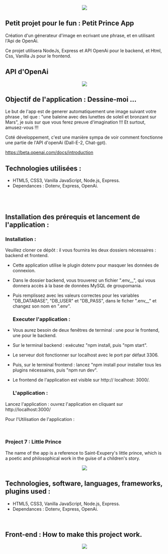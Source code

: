 <p align="center">
<img src= "https://user-images.githubusercontent.com/90606431/212261973-97c57476-053e-460b-a281-6dc2b820e4a3.jpg" />
</p>


## Petit projet pour le fun : Petit Prince App ##

 Création d'un génerateur d'image en ecrivant une phrase, et en utilisant l'Api de OpenAi.
<br>

Ce projet utilisera NodeJs, Express et API OpenAi pour le backend, et Html, Css, Vanilla Js pour le frontend.
<br>

 ## API d'OpenAi ##

 <p align="center">
<img src= "https://user-images.githubusercontent.com/90606431/212265676-f0da996c-ae2c-4eb5-8ec0-c683b3ef2448.jpg"/>
 </p>


 
  ## Objectif de l'application : Dessine-moi ... ## 

Le but de l'app est de generer automatiquement une image suivant votre phrase , tel que :
"une baleine avec des lunettes de soleil et bronzant sur Mars", je suis sur que vous ferez preuve d'imagination !!!
Et surtout, amusez-vous !!!

Coté développement, c'est une manière sympa de voir comment fonctionne une partie de l'API d'openAi (Dall-E-2, Chat-gpt).

https://beta.openai.com/docs/introduction


 ## Technologies utilisées : ##
 
- HTML5, CSS3, Vanilla JavaScript, Node.js, Express.
- Dependances : Dotenv, Express, OpenAi.

 <br>
 <br>
 

 ## Installation des prérequis et lancement de l'application : ##

   ### Installation : ###

Veuillez cloner ce dépôt : il vous fournira les deux dossiers nécessaires : backend et frontend.



- Cette application utilise le plugin dotenv pour masquer les données de connexion. 
- Dans le dossier backend, vous trouverez un fichier ".env__", qui vous donnera accès à la base de données MySQL de groupomania. 
- Puis remplissez avec les valeurs correctes pour les variables "DB_DATABASE", "DB_USER" et "DB_PASS", dans le ficher ".env__" et changez son nom en ".env".

   ### Executer l'application : ###

- Vous aurez besoin de deux fenêtres de terminal : une pour le frontend, une pour le backend. 
- Sur le terminal backend : exécutez "npm install, puis "npm start". 
- Le serveur doit fonctionner sur localhost avec le port par défaut 3306. 
- Puis, sur le terminal frontend : lancez "npm install pour installer tous les plugins nécessaires, puis "npm run dev". 
- Le frontend de l'application est visible sur http:// localhost: 3000/.
    
    
    ### L'application :  ###
   
Lancez l'application : ouvrez l'application en cliquant sur http://localhost:3000/

Pour l'Utilisation de l'application : 



<br>




 ### Project 7 : Little Prince ###

The name of the app is a reference to Saint-Exupery's little prince, which is a poetic and philosophical work in the guise of a children's story.


 <p align="center">
<img src= "https://user-images.githubusercontent.com/90606431/212265676-f0da996c-ae2c-4eb5-8ec0-c683b3ef2448.jpg"/>
 </p>

## Technologies, software, languages, frameworks, plugins used : ##

- HTML5, CSS3, Vanilla JavaScript, Node.js, Express.
- Dependances : Dotenv, Express, OpenAi.

<br>

## Front-end : How to make this project work. ##





 <p align="center">
<img src= "https://user-images.githubusercontent.com/90606431/212266762-7d2b6047-0a4c-410d-bfd9-12c32453f5c8.jpg"/>
 </p>
 


